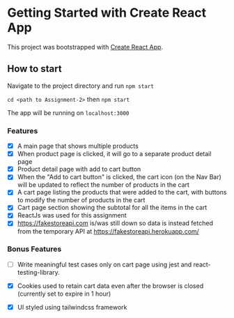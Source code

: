 # Getting Started with Create React App

This project was bootstrapped with [Create React App](https://github.com/facebook/create-react-app).

## How to start
Navigate to the project directory and run `npm start`

`cd <path to Assignment-2>` then `npm start`

The app will be running on `localhost:3000`

### Features
- [x] A ​main page​ that shows multiple products
- [x] When product page is clicked, it will go to a separate product ​detail page​
- [x] Product ​detail page​ with add to cart button
- [x] When the "​Add to cart button​" is clicked, the cart icon (on the Nav Bar) will be updated to reflect the number of products in the cart
- [x] A ​cart page​ listing the products that were added to the cart, with buttons to modify the number of products in the cart
- [x] Cart page section showing the subtotal for all the items in the cart
- [x] ReactJs was used for this assignment
- [x] https://fakestoreapi.com is/was still down so data is instead fetched from the temporary API at https://fakestoreapi.herokuapp.com/

### Bonus Features
- [ ] Write meaningful test cases only on cart page using jest and react-testing-library.
- [x] Cookies used to retain cart data even after the browser is closed (currently set to expire in 1 hour)
- [x] UI styled using tailwindcss framework


